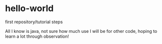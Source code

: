 # hello-world
first repository/tutorial steps

All I know is java, not sure how much use I will be for other code, 
hoping to learn a lot through observation!
